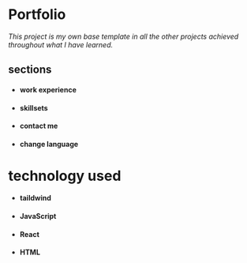 # Portfolio

_This project is my own base template in all the other projects achieved throughout what I have learned._

## sections

- #### work experience
- #### skillsets
- #### contact me
- #### change language

# technology used

- #### taildwind
- #### JavaScript
- #### React
- #### HTML
